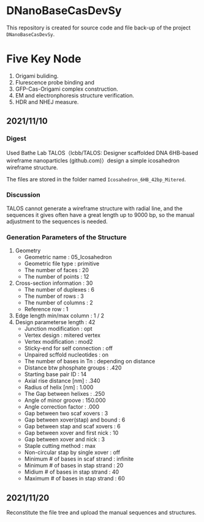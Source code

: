 # DNanoBaseCasDevSy
This repository is created for source code and file back-up of the project `DNanoBaseCasDevSy`.

# Five Key Node
1. Origami buliding.
2. Flurescence probe binding and 
3. GFP-Cas-Origami complex construction.
4. EM and electronphoresis structure verification.
5. HDR and NHEJ measure.

## 2021/11/10
### Digest
Used Bathe Lab TALOS（lcbb/TALOS: Designer scaffolded DNA 6HB-based wireframe nanoparticles (github.com)）design a simple icosahedron wireframe structure.

The files are stored in the folder named `Icosahedron_6HB_42bp_Mitered`.
### Discussion
TALOS cannot generate  a wireframe structure with radial line, and the sequences it gives often have a great length up to 9000 bp, so the manual adjustment to the sequences is needed.
### Generation Parameters of the Structure
1. Geometry
     * Geometric name                    : 05_Icosahedron
     * Geometric file type               : primitive
     * The number of faces               : 20
     * The number of points              : 12
2. Cross-section information           : 30
     * The number of duplexes            : 6
     * The number of rows                : 3
     * The number of columns             : 2
     * Reference row                     : 1
3. Edge length min/max column          : 1 / 2
4. Design parameterse length           : 42
     * Junction modification             : opt
     * Vertex design                     : mitered vertex
     * Vertex modification               : mod2
     * Sticky-end for self connection    : off
     * Unpaired scffold nucleotides      : on
     * The number of bases in Tn         : depending on distance
     * Distance btw phosphate groups     : .420
     * Starting base pair ID             : 14
     * Axial rise distance [nm]          : .340
     * Radius of helix [nm]              : 1.000
     * The Gap between helixes           : .250
     * Angle of minor groove             : 150.000
     * Angle correction factor           : .000
     * Gap between two scaf xovers       : 3
     * Gap between xover(stap) and bound : 6
     * Gap between stap and scaf xovers  : 6
     * Gap between xover and first nick  : 10
     * Gap between xover and nick        : 3
     * Staple cutting method             : max
     * Non-circular stap by single xover : off
     * Minimum # of bases in scaf strand : infinite
     * Minimum # of bases in stap strand : 20
     * Midium # of bases in stap strand  : 40
     * Maximum # of bases in stap strand : 60

## 2021/11/20
Reconstitute the file tree and upload the manual sequences and structures.


